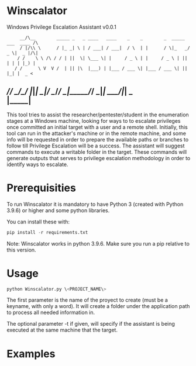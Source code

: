 # Winscalator
Windows Privilege Escalation Assistant v0.0.1



         __/\__        _____ _   _ ____   ____    _    _        _  _____ ___  ____ /\
         / |/\\ \      / |_ _| \ | / ___| / ___|  / \  | |      / \|_   _/ _ \|  _ |/\|
        / /    \ \ /\ / / | ||  \| \___ \| |     / _ \ | |     / _ \ | || | | | |_) |
       / /      \ V  V /  | || |\  |___) | |___ / ___ \| |___ / ___ \| || |_| |  _ <
  ____/_/        \_/\_/  |___|_| \_|____/ \____/_/   \_|_____/_/   \_|_| \___/|_| \_\
 |_____|
----------------------------------------------------------------------------------------------------------
This tool tries to assist the researcher/pentester/student in the enumeration stages at a Windows machine,
looking for ways to to escalate privileges once committed an initial target with a user and
a remote shell. Initially, this tool can run in the attacker's machine or in the remote machine, and some info will be requested
in order to prepare the available paths or branches to follow till Privilege Escalation will be a success.
The assistant will suggest commands to execute a writable folder in the target. These commands will generate
outputs that serves to privilege escalation methodology in order to identify ways to escalate.

# Prerequisities

To run Winscalator it is mandatory to have Python 3 (created with Python 3.9.6) or higher and some python libraries.

You can install these with:

``` python
pip install -r requirements.txt
```
Note: Winscalator works in python 3.9.6. Make sure you run a pip relative to this version.

# Usage

``` python
python Winscalator.py \<PROJECT_NAME\>
```
The first parameter is the name of the proyect to create (must be a keyname, with only a word).
It will create a folder under the application path to process all needed information in.

The optional parameter -t if given, will specify if the assistant is being executed at the same machine that the target.

# Examples
